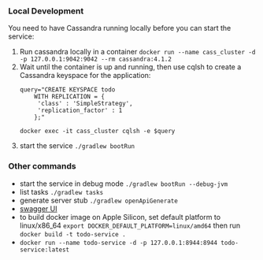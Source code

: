 ### Local Development

You need to have Cassandra running locally before you can start the service:

1. Run cassandra locally in a container `docker run --name cass_cluster -d -p 127.0.0.1:9042:9042 --rm cassandra:4.1.2` 
2. Wait until the container is up and running, then use cqlsh to create a Cassandra keyspace for the application:
    ```shell
   query="CREATE KEYSPACE todo
        WITH REPLICATION = { 
         'class' : 'SimpleStrategy', 
         'replication_factor' : 1 
        };"

   docker exec -it cass_cluster cqlsh -e $query
    ```
3. start the service `./gradlew bootRun`

### Other commands 

- start the service in debug mode `./gradlew bootRun --debug-jvm`
- list tasks `./gradlew tasks`
- generate server stub `./gradlew openApiGenerate`
- [swagger UI](http://localhost:8944/swagger-ui/index.html)
- to build docker image on Apple Silicon, set default platform to linux/x86_64 `export DOCKER_DEFAULT_PLATFORM=linux/amd64` then run `docker build -t todo-service .`
- `docker run --name todo-service -d -p 127.0.0.1:8944:8944 todo-service:latest`
